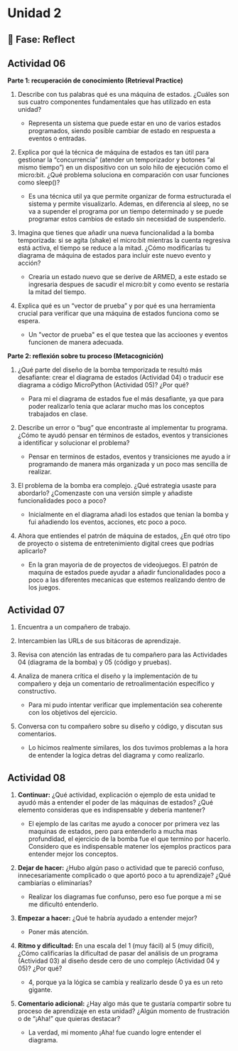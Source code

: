 # Unidad 2
 
 
## 🤔 Fase: Reflect
## Actividad 06
 
**Parte 1: recuperación de conocimiento (Retrieval Practice)**
 
1. Describe con tus palabras qué es una máquina de estados. ¿Cuáles son sus cuatro componentes fundamentales que has utilizado en esta unidad?
 
 
   - Representa un sistema que puede estar en uno de varios estados programados, siendo posible cambiar de estado en respuesta a eventos o entradas.
 
   
2. Explica por qué la técnica de máquina de estados es tan útil para gestionar la “concurrencia” (atender un temporizador y botones “al mismo tiempo”) en un dispositivo con un solo hilo de ejecución como el micro:bit. ¿Qué problema soluciona en comparación con usar funciones como sleep()?
 
    - Es una técnica util ya que permite organizar de forma estructurada el sistema y permite visualizarlo. Ademas, en diferencia al sleep, no se va a supender el programa por un tiempo determinado y se puede programar estos cambios de estado sin necesidad de suspenderlo.

3. Imagina que tienes que añadir una nueva funcionalidad a la bomba temporizada: si se agita (shake) el micro:bit mientras la cuenta regresiva está activa, el tiempo se reduce a la mitad. ¿Cómo modificarías tu diagrama de máquina de estados para incluir este nuevo evento y acción?
 
    - Crearia un estado nuevo que se derive de ARMED, a este estado se ingresaria despues de sacudir el micro:bit y como evento se restaria la mitad del tiempo.
 
4. Explica qué es un “vector de prueba” y por qué es una herramienta crucial para verificar que una máquina de estados funciona como se espera.
 
   -  Un "vector de prueba" es el que testea que las accioones y eventos funcionen de manera adecuada.
 
**Parte 2: reflexión sobre tu proceso (Metacognición)**
 
1. ¿Qué parte del diseño de la bomba temporizada te resultó más desafiante: crear el diagrama de estados (Actividad 04) o traducir ese diagrama a código MicroPython (Actividad 05)? ¿Por qué?
 
 
    - Para mi el diagrama de estados fue el más desafiante, ya que para poder realizarlo tenia que aclarar mucho mas los conceptos trabajados en clase.
 
2. Describe un error o “bug” que encontraste al implementar tu programa. ¿Cómo te ayudó pensar en términos de estados, eventos y transiciones a identificar y solucionar el problema?
 
    - Pensar en terminos de estados, eventos y transiciones me ayudo a ir programando de manera más organizada y un poco mas sencilla de realizar.
 
3. El problema de la bomba era complejo. ¿Qué estrategia usaste para abordarlo? ¿Comenzaste con una versión simple y añadiste funcionalidades poco a poco?
 
     - Inicialmente en el diagrama añadi los estados que tenian la bomba y fui añadiendo los eventos, acciones, etc poco a poco.
 
4. Ahora que entiendes el patrón de máquina de estados, ¿En qué otro tipo de proyecto o sistema de entretenimiento digital crees que podrías aplicarlo?
 
 
     - En la gran mayoria de de proyectos de videojuegos. El patrón de maquina de estados puede ayudar a añadir funcionalidades poco a poco a las diferentes mecanicas que estemos realizando dentro de los juegos.
 
## Actividad 07
1. Encuentra a un compañero de trabajo.
2. Intercambien las URLs de sus bitácoras de aprendizaje.
3. Revisa con atención las entradas de tu compañero para las Actividades 04 (diagrama de la bomba) y 05 (código y pruebas).
4. Analiza de manera crítica el diseño y la implementación de tu compañero y deja un comentario de retroalimentación específico y constructivo.
 
    - Para mi pudo intentar verificar que implementación sea coherente con los objetivos del ejercicio.
 
5. Conversa con tu compañero sobre su diseño y código, y discutan sus comentarios.
 
    - Lo hicimos realmente similares, los dos tuvimos problemas a la hora de entender la logica detras del diagrama y como realizarlo.
 
## Actividad 08
1. **Continuar:** ¿Qué actividad, explicación o ejemplo de esta unidad te ayudó más a entender el poder de las máquinas de estados? ¿Qué elemento consideras que es indispensable y debería mantener?
 
    -  El ejemplo de las caritas me ayudo a conocer por primera vez las maquinas de estados, pero para entenderlo a mucha mas profundidad, el ejercicio de la bomba fue el que termino por hacerlo. Considero que es indispensable matener los ejemplos practicos para entender mejor los conceptos.
 
2. **Dejar de hacer:** ¿Hubo algún paso o actividad que te pareció confuso, innecesariamente complicado o que aportó poco a tu aprendizaje? ¿Qué cambiarías o eliminarías?
 
    - Realizar los diagramas fue confunso, pero eso fue porque a mi se me dificultó entenderlo.
 
 
3. **Empezar a hacer:** ¿Qué te habría ayudado a entender mejor?
 
    - Poner más atención.
 
4. **Ritmo y dificultad:** En una escala del 1 (muy fácil) al 5 (muy difícil), ¿Cómo calificarías la dificultad de pasar del análisis de un programa (Actividad 03) al diseño desde cero de uno complejo (Actividad 04 y 05)? ¿Por qué?
 
   - 4, porque ya la lógica se cambia y realizarlo desde 0 ya es un reto gigante.
 
5. **Comentario adicional:** ¿Hay algo más que te gustaría compartir sobre tu proceso de aprendizaje en esta unidad? ¿Algún momento de frustración o de “¡Aha!” que quieras destacar?
 
   - La verdad, mi momento ¡Aha! fue cuando logre entender el diagrama.
